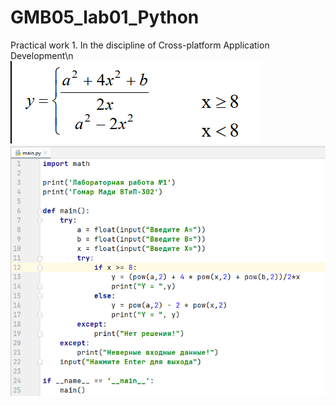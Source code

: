# GMB05_lab01_Python
Practical work 1. In the discipline of Cross-platform Application Development\n
![Screenshot](screenshot1.png)
![Screenshot](screenshot.png)
